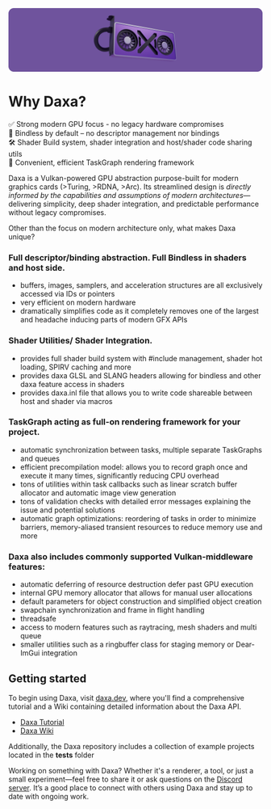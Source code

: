 <p align="center">
  <!-- <a href="https://github.com/Ipotrick/Daxa"> -->
	<img src="misc/daxa-logo.png" width="800" alt="Daxa logo">
  <!-- </a> -->
</p>

# Why Daxa?
✅ Strong modern GPU focus - no legacy hardware compromises  
🚀 Bindless by default – no descriptor management nor bindings  
🛠️ Shader Build system, shader integration and host/shader code sharing utils  
🧩 Convenient, efficient TaskGraph rendering framework

Daxa is a Vulkan-powered GPU abstraction purpose-built for modern graphics cards (>Turing, >RDNA, >Arc). Its streamlined design is *directly informed by the capabilities and assumptions of modern architectures*—delivering simplicity, deep shader integration, and predictable performance without legacy compromises.

Other than the focus on modern architecture only, what makes Daxa unique?

### Full descriptor/binding abstraction. Full Bindless in shaders and host side.
  * buffers, images, samplers, and acceleration structures are all exclusively accessed via IDs or pointers
  * very efficient on modern hardware
  * dramatically simplifies code as it completely removes one of the largest and headache inducing parts of modern GFX APIs

### Shader Utilities/ Shader Integration.
  * provides full shader build system with #include management, shader hot loading, SPIRV caching and more
  * provides daxa GLSL and SLANG headers allowing for bindless and other daxa feature access in shaders
  * provides daxa.inl file that allows you to write code shareable between host and shader via macros

### TaskGraph acting as full-on rendering framework for your project.
  * automatic synchronization between tasks,  multiple separate TaskGraphs and queues
  * efficient precompilation model: allows you to record graph once and execute it many times, significantly reducing CPU overhead
  * tons of utilities within task callbacks such as linear scratch buffer allocator and automatic image view generation
  * tons of validation checks with detailed error messages explaining the issue and potential solutions
  * automatic graph optimizations: reordering of tasks in order to minimize barriers, memory-aliased transient resources to reduce memory use and more

### Daxa also includes commonly supported Vulkan-middleware features:
* automatic deferring of resource destruction defer past GPU execution
* internal GPU memory allocator that allows for manual user allocations
* default parameters for object construction and simplified object creation
* swapchain synchronization and frame in flight handling
* threadsafe
* access to modern features such as raytracing, mesh shaders and multi queue
* smaller utilities such as a ringbuffer class for staging memory or Dear-ImGui integration

## Getting started

To begin using Daxa, visit [daxa.dev](https://daxa.dev/), where you'll find a comprehensive tutorial and a Wiki containing detailed information about the Daxa API.

- [Daxa Tutorial](https://tutorial.daxa.dev/)
- [Daxa Wiki](https://wiki.daxa.dev/)

Additionally, the Daxa repository includes a collection of example projects located in the **tests** folder

Working on something with Daxa? Whether it's a renderer, a tool, or just a small experiment—feel free to share it or ask questions on the [Discord server](https://discord.gg/MJPJvZ4FK5). It’s a good place to connect with others using Daxa and stay up to date with ongoing work.

